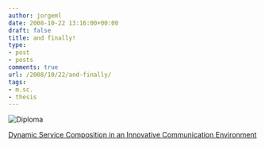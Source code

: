 ```yaml
---
author: jorgeml
date: 2008-10-22 13:16:00+00:00
draft: false
title: and finally!
type: 
- post
- posts
comments: true
url: /2008/10/22/and-finally/
tags:
- m.sc.
- thesis
---
```


![Diploma](IMG_1100.jpg)


[Dynamic Service Composition in an Innovative Communication Environment](http://purl.utwente.nl/essays/58511)
